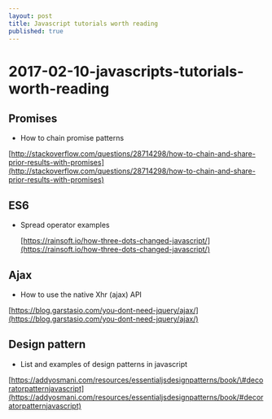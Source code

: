 ```yaml
---
layout: post
title: Javascript tutorials worth reading
published: true
---
```


# 2017-02-10-javascripts-tutorials-worth-reading

## Promises

* How to chain promise patterns

[http://stackoverflow.com/questions/28714298/how-to-chain-and-share-prior-results-with-promises](http://stackoverflow.com/questions/28714298/how-to-chain-and-share-prior-results-with-promises)

## ES6

* Spread operator examples

  [https://rainsoft.io/how-three-dots-changed-javascript/](https://rainsoft.io/how-three-dots-changed-javascript/)

## Ajax

* How to use the native Xhr \(ajax\) API

[https://blog.garstasio.com/you-dont-need-jquery/ajax/](https://blog.garstasio.com/you-dont-need-jquery/ajax/)

## Design pattern

* List and examples of design patterns in javascript  

[https://addyosmani.com/resources/essentialjsdesignpatterns/book/\#decoratorpatternjavascript](https://addyosmani.com/resources/essentialjsdesignpatterns/book/#decoratorpatternjavascript)

